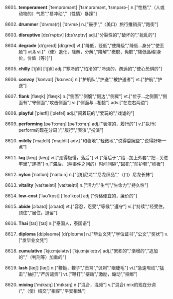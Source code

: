 8601. **temperament**
[ˈtemprəmənt]  [ˈtɛmprəmənt, ˈtɛmpərə-]
n.["性格","（人或动物的）气质","易冲动","（性情）暴躁"]  

8602. **drummer**
[ˈdrʌmə(r)]  [ˈdrʌmɚ]
n.["鼓手","〈美口〉旅行推销员","跑街"]  

8603. **disruptive**
[dɪsˈrʌptɪv]  [dɪsˈrʌptɪv]
adj.["分裂性的","破坏的","扰乱的"]  

8604. **degrade**
[dɪˈgreɪd]  [dɪˈɡred]
vt.["降低，贬低","使降级","降低…身分","使丢脸"]  vt.& vi.["（使）退化，降解，分解","降解","撤职，免职","降低品格[身价，价值（等）]"]  

8605. **chilly**
[ˈtʃɪli]  [ˈtʃɪli]
adj.["寒冷的","怕冷的","冷淡的，疏远的","使心恐惧的"]  

8606. **convoy**
[ˈkɒnvɔɪ]  [ˈkɑ:nvɔɪ]
n.["护航队","护送","被护送者"]  vt.["护航","护送"]  

8607. **flank**
[flæŋk]  [flæŋk]
n.["侧面","侧腹","侧边","侧翼"]  vt.["位于…之侧面","侧面有","守侧面","攻击侧面"]  vi.["侧面与…相接"]  adv.["在左右两边"]  

8608. **playful**
[ˈpleɪfl]  [ˈplefəl]
adj.["闹着玩的","爱玩的","戏谑的"]  

8609. **performing**
[pə'fɔ:mɪŋ]  [pə'fɔ:mɪŋ]
adj.["表演的，履行的"]  v.["执行( perform的现在分词 )","履行","表演","扮演"]  

8610. **mildly**
[ˈmaɪldli]  [ˈmaɪldli]
adv.["和善地","轻微地","说得委婉些","说得好听一点"]  

8611. **lag**
[læg]  [læɡ]
vi.["走得极慢，落后"]  vt.["落后于","给…加上外套","把…关进牢里","逮捕"]  n.["滞后，（两事件之间的）时间间隔","囚犯","防护套","桶板"]  

8612. **nylon**
[ˈnaɪlɒn]  [ˈnaɪlɑ:n]
n.["[纺]尼龙","尼龙织品","〈口〉尼龙长袜"]  

8613. **vitality**
[vaɪˈtæləti]  [vaɪˈtælɪti]
n.["活力","生气","生命力","持久性"]  

8614. **low-cost**
['ləʊ'kɒst]  ['loʊ'kɒst]
adj.["价格便宜的，廉价的"]  

8615. **abide**
[əˈbaɪd]  [əˈbaɪd]
vt.["容忍，忍受","等候","遵守"]  vi.["持续","经受住，顶住","居住，逗留"]  

8616. **Thai**
[taɪ]  [taɪ]
n.["泰国人，泰国语"]  

8617. **diploma**
[dɪˈpləʊmə]  [dɪˈploʊmə]
n.["毕业文凭","学位证书","公文","奖状"]  v.["发毕业文凭"]  

8618. **cumulative**
[ˈkju:mjələtɪv]  [ˈkju:mjəleɪtɪv]
adj.["累积的","渐增的","追加的","（判刑等）加重的"]  

8619. **lash**
[læʃ]  [læʃ]
n.["鞭挞，鞭子","责骂","讽刺","眼睫毛"]  vi.["急速甩动","猛击","抽打","严厉谴责"]  vt.["鞭打","摆动","激励，煽动","捆绑"]  

8620. **mixing**
['mɪksɪŋ]  ['mɪksɪŋ]
n.["混合，混频"]  v.["混合( mix的现在分词 )","（使）结交","相容","平安相处"]  

